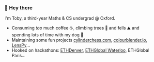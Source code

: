 ### 👋 Hey there

I'm Toby, a third-year Maths & CS undergrad @ Oxford.

- Consuming *too* much coffee ☕️, climbing trees 🌳 and fells ⛰ and spending lots of time with my dog 🦮
- Maintaining some fun projects [cylinderchess.com](https://cylinderchess.com), [colourblender.io](https://colourblender.io), [LensPy](https://github.com/TobiasLoader/LensPy)...
- Hooked on hackathons: [ETHDenver](https://www.easya.io/event/polygon-x-easya-hackathon), [ETHGlobal Waterloo](https://ethglobal.com/showcase/tokenbound-titans-5w6oq), ETHGlobal Paris...
